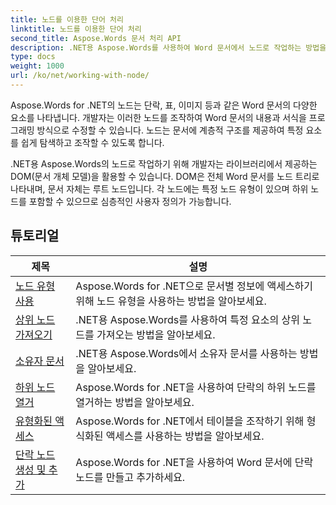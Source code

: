 ```yaml
---
title: 노드를 이용한 단어 처리
linktitle: 노드를 이용한 단어 처리
second_title: Aspose.Words 문서 처리 API
description: .NET용 Aspose.Words를 사용하여 Word 문서에서 노드로 작업하는 방법을 알아보세요. 코드 예제가 포함된 자세한 튜토리얼.
type: docs
weight: 1000
url: /ko/net/working-with-node/
---
```

Aspose.Words for .NET의 노드는 단락, 표, 이미지 등과 같은 Word 문서의 다양한 요소를 나타냅니다. 개발자는 이러한 노드를 조작하여 Word 문서의 내용과 서식을 프로그래밍 방식으로 수정할 수 있습니다. 노드는 문서에 계층적 구조를 제공하여 특정 요소를 쉽게 탐색하고 조작할 수 있도록 합니다.

.NET용 Aspose.Words의 노드로 작업하기 위해 개발자는 라이브러리에서 제공하는 DOM(문서 개체 모델)을 활용할 수 있습니다. DOM은 전체 Word 문서를 노드 트리로 나타내며, 문서 자체는 루트 노드입니다. 각 노드에는 특정 노드 유형이 있으며 하위 노드를 포함할 수 있으므로 심층적인 사용자 정의가 가능합니다.

 ## 튜토리얼
| 제목 | 설명 |
| --- | --- |
| [노드 유형 사용](./use-node-type/) | Aspose.Words for .NET으로 문서별 정보에 액세스하기 위해 노드 유형을 사용하는 방법을 알아보세요. |
| [상위 노드 가져오기](./get-parent-node/) | .NET용 Aspose.Words를 사용하여 특정 요소의 상위 노드를 가져오는 방법을 알아보세요. |
| [소유자 문서](./owner-document/) | .NET용 Aspose.Words에서 소유자 문서를 사용하는 방법을 알아보세요. |
| [하위 노드 열거](./enumerate-child-nodes/) | Aspose.Words for .NET을 사용하여 단락의 하위 노드를 열거하는 방법을 알아보세요. |
| [유형화된 액세스](./typed-access/) | Aspose.Words for .NET에서 테이블을 조작하기 위해 형식화된 액세스를 사용하는 방법을 알아보세요. |
| [단락 노드 생성 및 추가](./create-and-add-paragraph-node/) | Aspose.Words for .NET을 사용하여 Word 문서에 단락 노드를 만들고 추가하세요. |